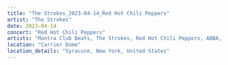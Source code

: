 ```yaml
---
title: "The Strokes_2023-04-14_Red Hot Chili Peppers"
artist: "The Strokes"
date: 2023-04-14
concert: "Red Hot Chili Peppers"
artists: "Mantra Club Beats, The Strokes, Red Hot Chili Peppers, ABBA, 9 Foot Super SoldierCrossoverHardcore, 12 Gauge Rampage, King Princess"
location: "Carrier Dome"
location_details: "Syracuse, New York, United States"
---
```


